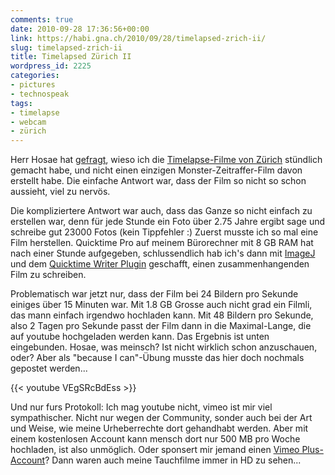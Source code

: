 ```yaml
---
comments: true
date: 2010-09-28 17:36:56+00:00
link: https://habi.gna.ch/2010/09/28/timelapsed-zrich-ii/
slug: timelapsed-zrich-ii
title: Timelapsed Zürich II
wordpress_id: 2225
categories:
- pictures
- technospeak
tags:
- timelapse
- webcam
- zürich
---
```


Herr Hosae hat [gefragt](https://habi.gna.ch/2010/09/24/zrich-im-zeitraffer/#comment-13517), wieso ich die [Timelapse-Filme von Zürich](https://habi.gna.ch/2010/09/24/zrich-im-zeitraffer/) stündlich gemacht habe, und nicht einen einzigen Monster-Zeitraffer-Film davon erstellt habe.
Die einfache Antwort war, dass der Film so nicht so schon aussieht, viel zu nervös.

Die kompliziertere Antwort war auch, dass das Ganze so nicht einfach zu erstellen war, denn für jede Stunde ein Foto über 2.75 Jahre ergibt sage und schreibe gut 23000 Fotos (kein Tippfehler :)
Zuerst musste ich so mal eine Film herstellen.
Quicktime Pro auf meinem Bürorechner mit 8 GB RAM hat nach einer Stunde aufgegeben, schlussendlich hab ich's dann mit [ImageJ](http://rsbweb.nih.gov/ij/) und dem [Quicktime Writer Plugin](http://rsbweb.nih.gov/ij/plugins/movie-writer.html) geschafft, einen zusammenhangenden Film zu schreiben.

Problematisch war jetzt nur, dass der Film bei 24 Bildern pro Sekunde einiges über 15 Minuten war.
Mit 1.8 GB Grosse auch nicht grad ein Filmli, das mann einfach irgendwo hochladen kann.
Mit 48 Bildern pro Sekunde, also 2 Tagen pro Sekunde passt der Film dann in die Maximal-Lange, die auf youtube hochgeladen werden kann.
Das Ergebnis ist unten eingebunden.
Hosae, was meinsch? Ist nicht wirklich schon anzuschauen, oder?
Aber als "because I can"-Übung musste das hier doch nochmals gepostet werden...

{{< youtube VEgSRcBdEss >}}

Und nur furs Protokoll: Ich mag youtube nicht, vimeo ist mir viel sympathischer.
Nicht nur wegen der Community, sonder auch bei der Art und Weise, wie meine Urheberrechte dort gehandhabt werden.
Aber mit einem kostenlosen Account kann mensch dort nur 500 MB pro Woche hochladen, ist also unmöglich.
Oder sponsert mir jemand einen [Vimeo Plus-Account](https://vimeo.com/plus)? Dann waren auch meine Tauchfilme immer in HD zu sehen...
